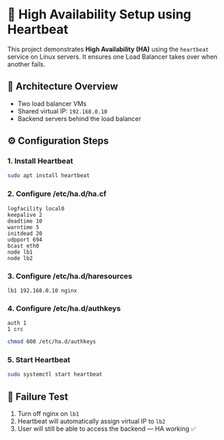 # 💓 High Availability Setup using Heartbeat

This project demonstrates **High Availability (HA)** using the `heartbeat` service on Linux servers. It ensures one Load Balancer takes over when another fails.

## 🧱 Architecture Overview

- Two load balancer VMs
- Shared virtual IP: `192.168.0.10`
- Backend servers behind the load balancer

## ⚙️ Configuration Steps

### 1. Install Heartbeat
```bash
sudo apt install heartbeat
```

### 2. Configure /etc/ha.d/ha.cf
```
logfacility local0
keepalive 2
deadtime 10
warntime 5
initdead 20
udpport 694
bcast eth0
node lb1
node lb2
```

### 3. Configure /etc/ha.d/haresources
```
lb1 192.168.0.10 nginx
```

### 4. Configure /etc/ha.d/authkeys
```
auth 1
1 crc
```
```bash
chmod 600 /etc/ha.d/authkeys
```

### 5. Start Heartbeat
```bash
sudo systemctl start heartbeat
```

## 🧪 Failure Test

1. Turn off nginx on `lb1`
2. Heartbeat will automatically assign virtual IP to `lb2`
3. User will still be able to access the backend — HA working ✅
